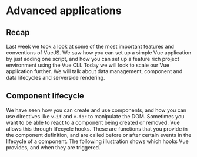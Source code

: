 # Advanced applications

## Recap

Last week we took a look at some of the most important features and conventions of VueJS. We saw how you can set up a simple Vue application by just adding one script, and how you can set up a feature rich project environment using the Vue CLI. Today we will look to scale our Vue application further. We will talk about data management, component and data lifecycles and serverside rendering.


## Component lifecycle

We have seen how you can create and use components, and how you can use directives like `v-if` and `v-for` to manipulate the DOM. Sometimes you want to be able to react to a component being created or removed. Vue allows this through lifecycle hooks. These are functions that you provide in the component definition, and are called before or after certain events in the lifecycle of a component. The following illustration shows which hooks Vue provides, and when they are triggered.

